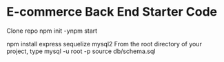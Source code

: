 # E-commerce Back End Starter Code


Clone repo
npm init -ynpm start

npm install express sequelize mysql2
From the root directory of your project, type mysql -u root -p
source db/schema.sql
